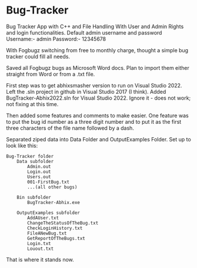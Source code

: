 # Bug-Tracker
Bug Tracker App with C++ and File Handling With User and Admin Rights and login functionalities.
Default admin username and password
Username:- admin
Password:- 12345678

With Fogbugz switching from free to monthly charge, thought a simple bug tracker could fill all needs.

Saved all Fogbugz bugs as Microsoft Word docs. Plan to import them either straight from Word or from a .txt file.

First step was to get abhixsmasher version to run on Visual Studio 2022. Left the .sln project in github in Visual Studio 2017 (I think). Added BugTracker-Abhix2022.sln for Visual Studio 2022. Ignore it - does not work; not fixing at this time.

Then added some features and comments to make easier. 
One feature was to put the bug id number as a three digit number and to put it as the first three characters of the file name followed by a dash.

Separated ziped data into Data Folder and OutputExamples Folder. 
Set up to look like this:

    Bug-Tracker folder
        Data subfolder
            Admin.out
            Login.out
            Users.out
            001-FirstBug.txt
            ...(all other bugs)
            
        Bin subfolder
            BugTracker-Abhix.exe
            
        OutputExamples subfolder
            AddAUser.txt
            ChangeTheStatusOfTheBug.txt
            CheckLoginHistory.txt
            FileANewBug.txt
            GetReportOfTheBugs.txt
            Login.txt
            Louout.txt
        
 That is where it stands now.       
        

